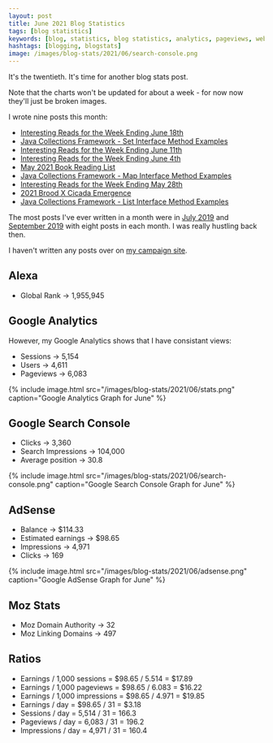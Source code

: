 ```yaml
---
layout: post
title: June 2021 Blog Statistics
tags: [blog statistics]
keywords: [blog, statistics, blog statistics, analytics, pageviews, webmaster, webmaster tools, alexa, google]
hashtags: [blogging, blogstats]
image: /images/blog-stats/2021/06/search-console.png
---
```


It's the twentieth. It's time for another blog stats post.

Note that the charts won't be updated for about a week - for now now they'll just be broken images.

I wrote nine posts this month:

* [Interesting Reads for the Week Ending June 18th](https://www.joehxblog.com/june-18-2021-interesting-reads/)
* [Java Collections Framework - Set Interface Method Examples](https://www.joehxblog.com/set-interface-method-examples/)
* [Interesting Reads for the Week Ending June 11th](https://www.joehxblog.com/june-11-2021-interesting-reads/)
* [Interesting Reads for the Week Ending June 4th](https://www.joehxblog.com/june-4-2021-interesting-reads/)
* [May 2021 Book Reading List](https://www.joehxblog.com/may-2021-book-reading-list/)
* [Java Collections Framework - Map Interface Method Examples](https://www.joehxblog.com/map-interface-method-examples/)
* [Interesting Reads for the Week Ending May 28th](https://www.joehxblog.com/may-28-2021-interesting-reads/)
* [2021 Brood X Cicada Emergence](https://www.joehxblog.com/2021-brood-x-cicada-emergence/)
* [Java Collections Framework - List Interface Method Examples](https://www.joehxblog.com/list-interface-method-examples/)

The most posts I've ever written in a month were in [July 2019](https://www.joehxblog.com/july-2019-blog-statistics/) and [September 2019](https://www.joehxblog.com/september-2019-blog-statistics/) with eight posts in each month. I was really hustling back then.

I haven't written any posts over on [my campaign site](https://joe4huberheights.com).

## Alexa

* Global Rank &rarr; 1,955,945

## Google Analytics

However, my Google Analytics shows that I have consistant views:

* Sessions &rarr; 5,154
* Users &rarr; 4,611
* Pageviews &rarr; 6,083

{% include image.html src="/images/blog-stats/2021/06/stats.png" caption="Google Analytics Graph for June" %}

## Google Search Console

* Clicks &rarr; 3,360
* Search Impressions &rarr; 104,000
* Average position &rarr; 30.8

{% include image.html src="/images/blog-stats/2021/06/search-console.png" caption="Google Search Console Graph for June" %}

## AdSense

* Balance &rarr; $114.33
* Estimated earnings &rarr; $98.65
* Impressions &rarr; 4,971
* Clicks &rarr; 169

{% include image.html src="/images/blog-stats/2021/06/adsense.png" caption="Google AdSense Graph for June" %}

## Moz Stats

* Moz Domain Authority &rarr; 32
* Moz Linking Domains &rarr; 497

## Ratios

* Earnings / 1,000 sessions = $98.65 / 5.514 = $17.89
* Earnings / 1,000 pageviews = $98.65 / 6.083 = $16.22
* Earnings / 1,000 impressions = $98.65 / 4.971 = $19.85
* Earnings / day = $98.65 / 31 = $3.18
* Sessions / day = 5,514 / 31 = 166.3
* Pageviews / day = 6,083 / 31 = 196.2
* Impressions / day = 4,971 / 31 = 160.4
